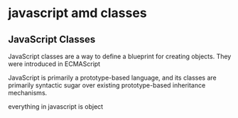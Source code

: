 # javascript amd classes

## JavaScript Classes

JavaScript classes are a way to define a blueprint for creating objects. They were introduced in ECMAScript

JavaScript is primarily a prototype-based language, and its classes are primarily syntactic sugar over existing prototype-based inheritance mechanisms.

everything in javascript is object
